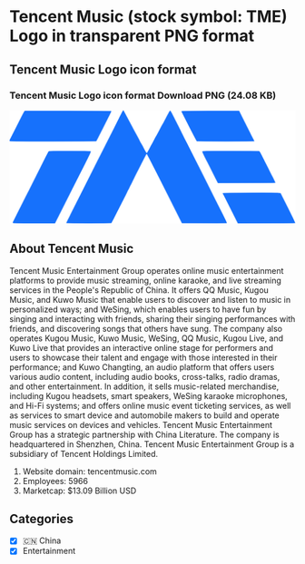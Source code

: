 # Tencent Music (stock symbol: TME) Logo in transparent PNG format

## Tencent Music Logo icon format

### Tencent Music Logo icon format Download PNG (24.08 KB)

![Tencent Music Logo icon format Download PNG (24.08 KB)](/img/orig/TME-8afff13e.png)

## About Tencent Music

Tencent Music Entertainment Group operates online music entertainment platforms to provide music streaming, online karaoke, and live streaming services in the People's Republic of China. It offers QQ Music, Kugou Music, and Kuwo Music that enable users to discover and listen to music in personalized ways; and WeSing, which enables users to have fun by singing and interacting with friends, sharing their singing performances with friends, and discovering songs that others have sung. The company also operates Kugou Music, Kuwo Music, WeSing, QQ Music, Kugou Live, and Kuwo Live that provides an interactive online stage for performers and users to showcase their talent and engage with those interested in their performance; and Kuwo Changting, an audio platform that offers users various audio content, including audio books, cross-talks, radio dramas, and other entertainment. In addition, it sells music-related merchandise, including Kugou headsets, smart speakers, WeSing karaoke microphones, and Hi-Fi systems; and offers online music event ticketing services, as well as services to smart device and automobile makers to build and operate music services on devices and vehicles. Tencent Music Entertainment Group has a strategic partnership with China Literature. The company is headquartered in Shenzhen, China. Tencent Music Entertainment Group is a subsidiary of Tencent Holdings Limited.

1. Website domain: tencentmusic.com
2. Employees: 5966
3. Marketcap: $13.09 Billion USD


## Categories
- [x] 🇨🇳 China
- [x] Entertainment

